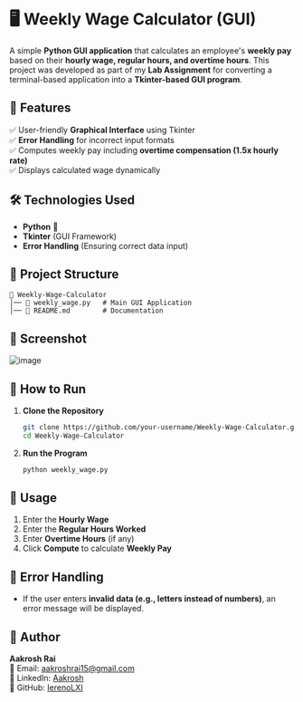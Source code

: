 # 🖥 Weekly Wage Calculator (GUI)  

A simple **Python GUI application** that calculates an employee's **weekly pay** based on their **hourly wage, regular hours, and overtime hours**. This project was developed as part of my **Lab Assignment** for converting a terminal-based application into a **Tkinter-based GUI program**.

## 📌 Features  
✅ User-friendly **Graphical Interface** using Tkinter  
✅ **Error Handling** for incorrect input formats  
✅ Computes weekly pay including **overtime compensation (1.5x hourly rate)**  
✅ Displays calculated wage dynamically  

## 🛠 Technologies Used  
- **Python** 🐍  
- **Tkinter** (GUI Framework)  
- **Error Handling** (Ensuring correct data input)  

## 📂 Project Structure  
```
📁 Weekly-Wage-Calculator
│── 📜 weekly_wage.py   # Main GUI Application
│── 📜 README.md        # Documentation
```

## 📸 Screenshot 
![image](https://github.com/user-attachments/assets/8f576785-390e-45f5-878e-3b8ec3d52a6e)


## 🚀 How to Run  
1. **Clone the Repository**  
   ```bash
   git clone https://github.com/your-username/Weekly-Wage-Calculator.git
   cd Weekly-Wage-Calculator
   ```

2. **Run the Program**  
   ```bash
   python weekly_wage.py
   ```

## 📖 Usage  
1. Enter the **Hourly Wage**  
2. Enter the **Regular Hours Worked**  
3. Enter **Overtime Hours** (if any)  
4. Click **Compute** to calculate **Weekly Pay**  

## 📌 Error Handling  
- If the user enters **invalid data (e.g., letters instead of numbers)**, an error message will be displayed.  

## 👤 Author  
**Aakrosh Rai**  
📧 Email: aakroshrai15@gmail.com  
🔗 LinkedIn: [Aakrosh](https://www.linkedin.com/in/aakrosh-rai-7332b7314/)  
📂 GitHub: [IerenoLXI](https://github.com/IerenoLXI)

